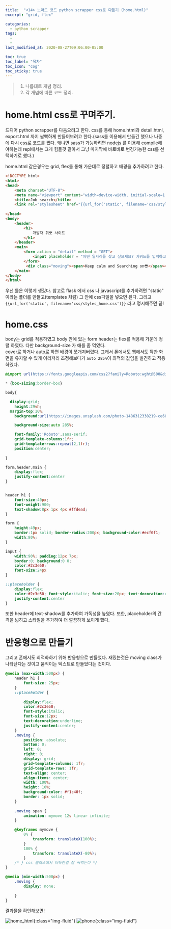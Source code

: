 ```yaml
---
title:  "<14> 노마드 코드 python scrapper css로 다듬기 (home.html)"
excerpt: "grid, flex"

categories:
  - python scrapper
tags:
  - 
  - 
last_modified_at: 2020-08-27T09:06:00-05:00

toc: true
toc_label: "목차"
toc_icon: "cog"
toc_sticky: true
---
```


> 1. 나름대로 개념 정리.  
> 2. 각 개념에 따른 코드 정리.  


# home.html css로 꾸며주기.
드디어 python scrapper를 다듬으려고 한다. css를 통해 home.html과 detail.html, export.html 까지 쌈빡하게 만들어보려고 한다.(sass를 이용해서 만들긴 했으나 나중에 다시 css로 코드를 짰다. 왜냐면 sass가 가능하려면 nodejs 를 이용해 compile해야하는데 repl에서는 그게 힘들것 같아서 그냥 마지막에 바로바로 변경가능한 css를 선택하기로 했다.)  

home.html 같은경우는 grid, flex를 통해 가운데로 정렬하고 배경을 추가하려고 한다.


```html
<!DOCTYPE html>
<html>
<head>
    <meta charset="UTF-8">
    <meta name="viewport" content="width=device-width, initial-scale=1.0">
    <title>Job search</title>
    <link rel="stylesheet" href="{{url_for('static', filename='css/styles_home.css')}}">
    
</head>
<body>
    <header>
        <h1>
            개발자 취뽀 사이트
        </h1>
    </header>
    <main>
        <form action = "detail" method = "GET">
            <input placeholder = "어떤 일자리를 찾고 싶으세요? 키워드를 입력하고 엔터를 누르세요(ex>python)" required name = "job"/>
        </form>
         <div class="moving"><span>Keep calm and Searching on😎</span></div>
    </main>
</body>
</html>
```

우선 틀은 이렇게 생깄다. 참고로 flask 에서 css 나 javascript를 추가하려면 "static" 이라는 폴더를 만들고(templates 처럼) 그 안에 css파일을 넣으면 된다. 그리고  `{{url_for('static', filename='css/styles_home.css')}}` 라고 명시해주면 끝! 

# home.css

body는 grid를 적용하였고 body 안에 있는 form header는 flex를 적용해 가운데 정렬 하였다. 다만 background-size 가 애를 좀 먹였다.  
cover로 하거나 auto로 하면 배경이 쪼개져버렸다. 그래서 폰에서도 웹에서도 꽉찬 화면을 유지할 수 있게 이리저리 조정해보다가 `auto 285%`이 최적의 값임을 발견하고 적용하였다.

```css
@import url(https://fonts.googleapis.com/css2?family=Roboto:wght@500&display=swap);

* {box-sizing:border-box}

body{

  display:grid;
	height:29vh;
  margin-top:10%;
	background:url(https://images.unsplash.com/photo-1486312338219-ce68d2c6f44d?ixlib=rb-1.2.1&ixid=eyJhcHBfaWQiOjEyMDd9&auto=format&fit=crop&w=1052&q=80); 

	background-size:auto 285%;

	font-family:'Roboto',sans-serif;
	grid-template-columns:1fr;
	grid-template-rows:repeat(2,1fr);
	position:center;
	
}

form,header,main {
	display:flex; 
	justify-content:center
}


header h1 {
	font-size:40px; 
	font-weight:900; 
	text-shadow:8px 1px 4px #ffdead;
}

form {
	height:49px;
	border:1px solid; border-radius:200px; background-color:#ecf0f1;
	width:80%;
}

input {
	width:90%; padding:12px 7px;
	border:0; background:0 0;
	color:#2c3e50;
	font-size:24px
}

::placeholder {
	display:flex;
	color:#2c3e50; font-style:italic; font-size:20px; text-decoration:underline;
	justify-content:center
}

```

또한 header에 text-shadow를 추가하여 가독성을 높였다. 또한, placeholder의 간격을 넓히고 스타일을 추가하여 더 깔끔하게 보이게 했다.  

# 반응형으로 만들기  

그리고 폰에서도 최적화하기 위해 반응형으로 만들었다. 재밌는것은 moving class가 나타난다는 것이고 움직이는 텍스트로 만들었다는 것이다.

```css
@media (max-width:500px) {
    header h1 {
        font-size: 25px;
	}
	::placeholder {
    
		display:flex;
		color:#2c3e50; 
		font-style:italic; 
		font-size:12px; 
		text-decoration:underline;
		justify-content:center;
	}
	.moving {
		position: absolute;
		bottom: 0;
		left: 0;
		right: 0;
		display: grid;
		grid-template-columns: 1fr;
		grid-template-rows: 1fr;
		text-align: center;
		align-items: center;
		width: 100%;
		height: 10%;
		background-color: #f1c40f;
		border: 1px solid;
	}
		
	.moving span {
		animation: mymove 12s linear infinite; 
	}

	@keyframes mymove {
		0% {
			transform: translateX(100%);
		}
		100% {
			transform: translateX(-80%);
		}    
	/* } css 클래스에서 터득한걸 잘 써먹는다 */
}

@media (min-width:500px) {
	.moving {
		display: none;
		
	}
}
```
결과물을 확인해보면!  

![home_html](https://yeonghunko.github.io/assets/img/scrap/home_html.png){:class="img-fluid"}
![phone](https://yeonghunko.github.io/assets/img/scrap/phone.png){:class="img-fluid"}





